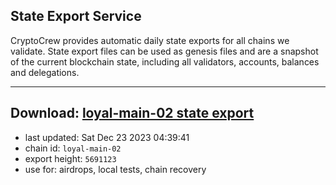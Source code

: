 ## State Export Service
CryptoCrew provides automatic daily state exports for all chains we validate. State export files can be used as genesis files and are a snapshot of the current blockchain state, including all validators, accounts, balances and delegations.

---
**Download: [loyal-main-02 state export](https://dl.ccvalidators.com/SERVICE/loyal/loyal-main-02_export_5691123.json)**
---

- last updated: Sat Dec 23 2023 04:39:41
- chain id: `loyal-main-02`
- export height: `5691123`
- use for: airdrops, local tests, chain recovery
